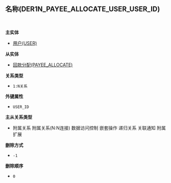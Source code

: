 ## 名称(DER1N_PAYEE_ALLOCATE_USER_USER_ID) <!-- {docsify-ignore-all} -->



<br>
<p class="panel-title"><b>主实体</b></p>

* [用户(USER)](module/crm/user)

<p class="panel-title"><b>从实体</b></p>

* [回款分配(PAYEE_ALLOCATE)](module/crm/payee_allocate)

<p class="panel-title"><b>关系类型</b></p>

* `1:N关系`

<p class="panel-title"><b>外键属性</b></p>

* `USER_ID`

<p class="panel-title"><b>主从关系类型</b></p>

* <i class="fa fa-square"/></i> 附属关系 <i class="fa fa-square"/></i> 附属关系(N:N连接) <i class="fa fa-square"/></i> 数据访问控制 <i class="fa fa-square"/></i> 嵌套操作 <i class="fa fa-square"/></i> 递归关系 <i class="fa fa-square"/></i> 关联通知 <i class="fa fa-square"/></i> 附属扩展

<p class="panel-title"><b>删除方式</b></p>

* `-1`

<p class="panel-title"><b>删除顺序</b></p>

* `0`
